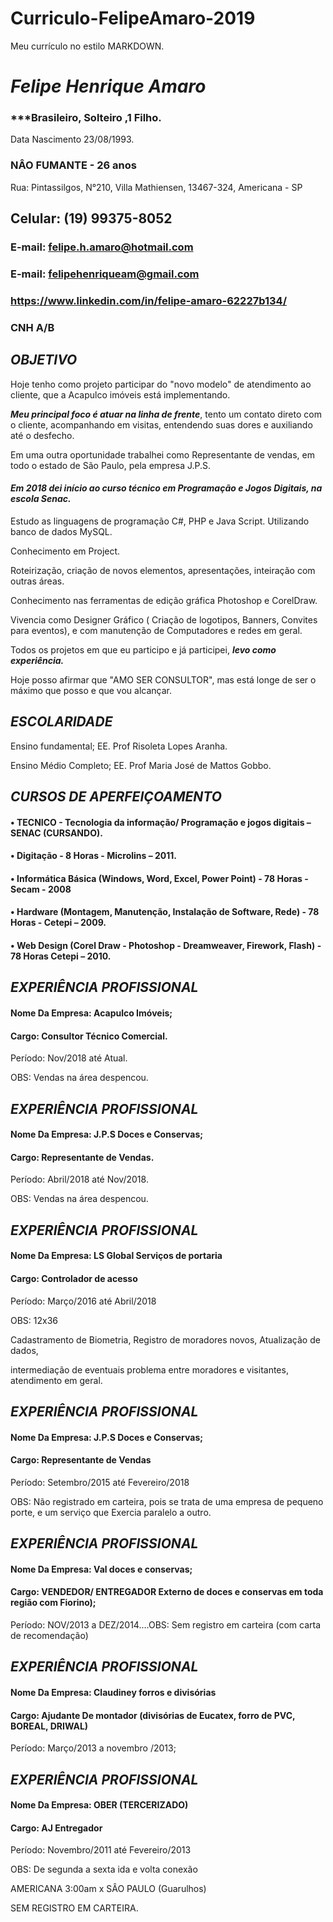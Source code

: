 # Curriculo-FelipeAmaro-2019
Meu currículo no estilo MARKDOWN.

# ***Felipe Henrique Amaro***
### ***Brasileiro, Solteiro ,1 Filho.
Data Nascimento 23/08/1993.
### NÂO FUMANTE - 26 anos
Rua: Pintassilgos, N°210, Villa Mathiensen, 13467-324,  Americana - SP
## Celular: (19) 99375-8052
### E-mail: felipe.h.amaro@hotmail.com
### E-mail: felipehenriqueam@gmail.com
### https://www.linkedin.com/in/felipe-amaro-62227b134/
### CNH A/B

## ***OBJETIVO***

Hoje tenho como projeto participar do "novo modelo" de atendimento ao cliente, que a Acapulco imóveis está implementando.

***Meu principal foco é atuar na linha de frente***, tento um contato direto com o cliente, acompanhando em visitas, entendendo suas
dores e auxiliando até o desfecho.

Em uma outra oportunidade trabalhei como Representante de vendas, em todo o estado de São Paulo, pela empresa J.P.S.

#### ***Em 2018 dei início ao curso técnico em Programação e Jogos Digitais, na escola Senac.***

Estudo as linguagens de programação C#, PHP e Java Script. Utilizando banco de dados MySQL.

Conhecimento em Project.

Roteirização, criação de novos elementos, apresentações, inteiração com outras áreas.

Conhecimento nas ferramentas de edição gráfica Photoshop e CorelDraw.

Vivencia como Designer Gráfico ( Criação de logotipos, Banners, Convites para eventos), e com manutenção de Computadores e redes em geral.

Todos os projetos em que eu participo e já participei, ***levo como experiência.***

Hoje posso afirmar que "AMO SER CONSULTOR", mas está longe de ser o máximo que posso e que vou alcançar.

## ***ESCOLARIDADE***
Ensino fundamental; EE. Prof Risoleta Lopes Aranha. 

Ensino Médio Completo; EE. Prof Maria José de Mattos Gobbo.

## ***CURSOS DE APERFEIÇOAMENTO***
#### •	TECNICO - Tecnologia da informação/ Programação e jogos digitais – SENAC (CURSANDO).

#### •	Digitação - 8 Horas - Microlins – 2011.
#### •	Informática Básica (Windows, Word, Excel, Power Point) - 78 Horas - Secam - 2008

#### •	Hardware (Montagem, Manutenção, Instalação de Software, Rede) - 78 Horas - Cetepi – 2009.

#### •	Web Design (Corel Draw - Photoshop - Dreamweaver, Firework, Flash) - 78 Horas Cetepi – 2010.

## ***EXPERIÊNCIA  PROFISSIONAL***
#### Nome Da Empresa: Acapulco Imóveis;

#### Cargo: Consultor Técnico Comercial.

Período: Nov/2018  até  Atual.

OBS: Vendas na área despencou.

## ***EXPERIÊNCIA  PROFISSIONAL***
#### Nome Da Empresa: J.P.S Doces e Conservas;

#### Cargo: Representante de Vendas.

Período: Abril/2018  até  Nov/2018.

OBS: Vendas na área despencou.

## ***EXPERIÊNCIA  PROFISSIONAL***
#### Nome Da Empresa: LS Global Serviços de portaria

#### Cargo: Controlador de acesso

Período: Março/2016 até  Abril/2018

OBS: 12x36 

Cadastramento de Biometria, Registro de moradores novos, Atualização de dados,

intermediação de eventuais problema entre moradores  e visitantes, atendimento em geral.

## ***EXPERIÊNCIA  PROFISSIONAL***
#### Nome Da Empresa: J.P.S Doces e Conservas;

#### Cargo: Representante de Vendas

Período: Setembro/2015  até  Fevereiro/2018

OBS: Não registrado em carteira, pois se trata de uma empresa de pequeno porte, e um serviço que Exercia paralelo a outro.

## ***EXPERIÊNCIA PROFISSIONAL***
#### Nome Da Empresa: Val doces e conservas; 

#### Cargo: VENDEDOR/ ENTREGADOR  Externo de doces e conservas  em toda região com Fiorino);

Período: NOV/2013 a DEZ/2014....OBS: Sem registro em carteira (com carta de recomendação)

## ***EXPERIÊNCIA PROFISSIONAL***
#### Nome Da Empresa: Claudiney forros e divisórias

#### Cargo: Ajudante De montador (divisórias de Eucatex, forro de PVC, BOREAL, DRIWAL)

Período: Março/2013 a novembro /2013;

## ***EXPERIÊNCIA  PROFISSIONAL***
#### Nome Da Empresa: OBER (TERCERIZADO)

#### Cargo: AJ Entregador

Período: Novembro/2011  até  Fevereiro/2013

OBS: De segunda a  sexta ida e volta  conexão  

AMERICANA 3:00am  x SÂO PAULO (Guarulhos)

SEM REGISTRO EM CARTEIRA.

